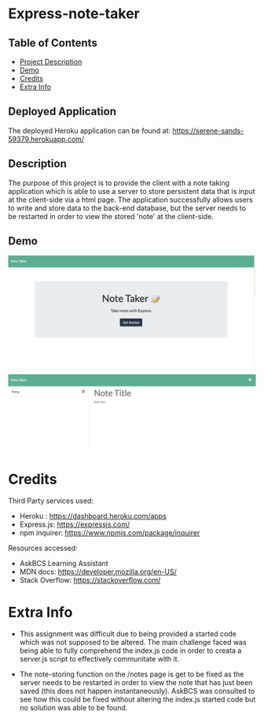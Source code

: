 # Express-note-taker

## Table of Contents
- [Project Description](#Description)
- [Demo](#Demo)
- [Credits](#Credits)
- [Extra Info](#Info)

## Deployed Application
The deployed Heroku application can be found at: https://serene-sands-59379.herokuapp.com/

## Description
The purpose of this project is to provide the client with a note taking application which is able to use a server to store persistent data that is input at the client-side via a html page.  The application successfully allows users to write and store data to the back-end database, but the server needs to be restarted in order to view the stored 'note' at the client-side.

## Demo

![Home page image](./assets/home_page.png)

![Notes page image](./assets/notes_Page.png)

# Credits
Third Party services used:
- Heroku : https://dashboard.heroku.com/apps
- Express.js: https://expressjs.com/
- npm inquirer: https://www.npmjs.com/package/inquirer

Resources accessed:
- AskBCS Learning Assistant
- MDN docs: https://developer.mozilla.org/en-US/
- Stack Overflow: https://stackoverflow.com/


# Extra Info
- This assignment was difficult due to being provided a started code which was not supposed to be altered. The main challenge faced was being able to fully comprehend the index.js code in order to creata a server.js script to effectively communitate with it. 

- The note-storing function on the /notes page is get to be fixed as the server needs to be restarted in order to view the note that has just been saved (this does not happen instantaneously). AskBCS was consulted to see how this could be fixed without altering the index.js started code but no solution was able to be found. 

